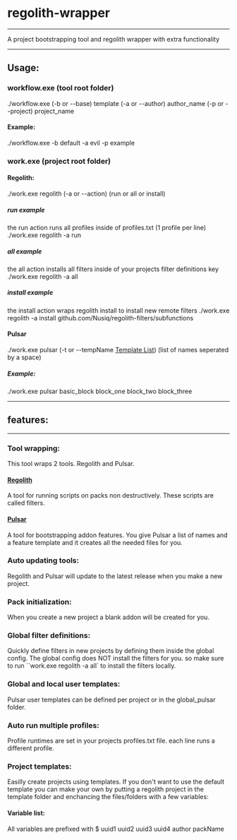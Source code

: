 # regolith-wrapper
---
A project bootstrapping tool and regolith wrapper with extra functionality

---
## Usage:
### workflow.exe (tool root folder)
./workflow.exe (-b or --base) template (-a or --author) author_name (-p or --project) project_name
#### Example:
./workflow.exe -b default -a evil -p example
### work.exe (project root folder)
#### Regolith:
./work.exe regolith (-a or --action) (run or all or install)
##### run example
the run action runs all profiles inside of profiles.txt (1 profile per line)
./work.exe regolith -a run
##### all example
the all action installs all filters inside of your projects filter definitions key
./work.exe regolith -a all
##### install example
the install action wraps regolith install to install new remote filters
./work.exe regolith -a install github.com/Nusiq/regolith-filters/subfunctions
#### Pulsar
./work.exe pulsar (-t or --tempName [Template List](https://github.com/evilguy50/Pulsar/blob/main/template_info.txt)) (list of names seperated by a space)
##### Example:
./work.exe pulsar basic_block block_one block_two block_three

---
## features:
---
### Tool wrapping:
This tool wraps 2 tools.
Regolith and Pulsar.
#### [Regolith](https://github.com/Bedrock-OSS/regolith)
A tool for running scripts on packs non destructively. 
These scripts are called filters.
#### [Pulsar](https://github.com/evilguy50/Pulsar)
A tool for bootstrapping addon features. You give Pulsar a list of names and a feature template and it creates all the needed files for you.
### Auto updating tools:
Regolith and Pulsar will update to the latest release when you make a new project.
### Pack initialization:
When you create a new project a blank addon will be created for you.
### Global filter definitions:
Quickly define filters in new projects by defining them inside the global config.
The global config does NOT install the filters for you. so make sure to run ``work.exe regolith -a all` to install the filters locally.
### Global and local user templates:
Pulsar user templates can be defined per project or in the global_pulsar folder.
### Auto run multiple profiles:
Profile runtimes are set in your projects profiles.txt file.
each line runs a different profile.
### Project templates:
Easilly create projects using templates.
If you don't want to use the default template you can make your own by putting a regolith project in the template folder and enchancing the files/folders with a few variables:
#### Variable list:
All variables are prefixed with $
uuid1
uuid2
uuid3
uuid4
author
packName